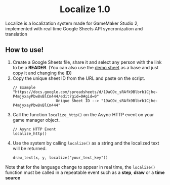 <h1 align="center">Localize 1.0</h1>
Localize is a localization system made for GameMaker Studio 2, implemented with real time Google Sheets API syncronization and translation

## How to use!

1. Create a Google Sheets file, share it and select any person with the link to be a **READER**.
   (You can also use the [demo sheet](https://docs.google.com/spreadsheets/d/19aCOc_sRAfk9Blbrb1Cjhe-P4mjyxayPbw8vBlCm444/edit?gid=0#gid=0) as a base and just copy it and changing the ID)
2. Copy the unique sheet ID from the URL and paste on the script. 
   ```gml
   // Example
   "https://docs.google.com/spreadsheets/d/19aCOc_sRAfk9Blbrb1Cjhe-P4mjyxayPbw8vBlCm444/edit?gid=0#gid=0"
                      Unique Sheet ID --> "19aCOc_sRAfk9Blbrb1Cjhe-P4mjyxayPbw8vBlCm444"
   ```
3. Call the function ```localize_http()``` on the Async HTTP event on your game manager object.
   ```gml
   // Async HTTP Event
   localize_http()
   ```
4. Use the system by calling ```localize()``` as a string and the localized text will be returned.
   ```gml
   draw_text(x, y, localize("your_text_key"))
   ```

Note that for the language change to appear in real time, the ```localize()``` function must be called in a repeatable event such as a **step**, **draw** or a **time source**
